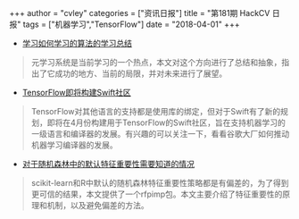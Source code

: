 +++
author = "cvley"
categories = ["资讯日报"]
title = "第181期 HackCV 日报"
tags = ["机器学习","TensorFlow"]
date = "2018-04-01"
+++

- [学习如何学习的算法的学习总结](https://towardsdatascience.com/learning-about-algorithms-that-learn-to-learn-9022f2fa3dd5?from=hackcv&hmsr=hackcv.com&utm_medium=hackcv.com&utm_source=hackcv.com)

> 元学习系统是当前学习的一个热点，本文对这个方向进行了总结和抽象，指出了它成功的地方、当前的局限，并对未来进行了展望。

- [TensorFlow即将构建Swift社区](https://www.tensorflow.org/community/swift?from=hackcv&hmsr=hackcv.com&utm_medium=hackcv.com&utm_source=hackcv.com)

> TensorFlow对其他语言的支持都是使用库的绑定，但对于Swift有了新的规划，即将在4月份构建用于TensorFlow的Swift社区，旨在支持机器学习的一级语言和编译器的发展。有兴趣的可以关注一下，看看谷歌大厂如何推动机器学习编译器的发展。

- [对于随机森林中的默认特征重要性需要知道的情况](http://parrt.cs.usfca.edu/doc/rf-importance/index.html?from=hackcv&hmsr=hackcv.com&utm_medium=hackcv.com&utm_source=hackcv.com)

> scikit-learn和R中默认的随机森林特征重要性策略都是有偏差的，为了得到更可信的结果，本文提供了一个rfpimp包。本文主要介绍了特征重要性的原理和机制，以及避免偏差的方法。

